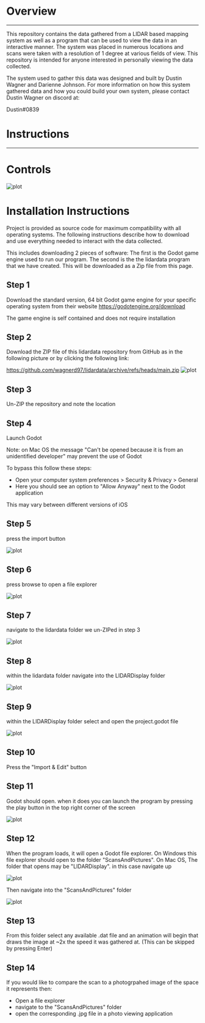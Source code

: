 # Overview
--------------------------------------------------------------------

This repository contains the data gathered from a LIDAR based mapping system
as well as a program that can be used to view the data in an interactive
manner.
The system was placed in numerous locations and scans were taken with a
resolution of 1 degree at various fields of view. This repository is intended
for anyone interested in personally viewing the data collected.

The system used to gather this data was designed and built by Dustin Wagner
and Darienne Johnson. For more information on how this system gathered data 
and how you could build your own system, please contact Dustin Wagner on discord at:

Dustin#0839


# Instructions
--------------------------------------------------------------------

# Controls

![plot](./metadata/keyboardLayout.png)


# Installation Instructions

Project is provided as source code for maximum compatibility
with all operating systems. The following instructions describe how to download
and use everything needed to interact with the data collected.

This includes downloading 2 pieces of software:
The first is the Godot game engine used to run our program.
The second is the the lidardata program that we have created. This will be 
downloaded as a Zip file from this page.

## Step 1

Download the standard version, 64 bit Godot game engine for your specific 
operating system from their website https://godotengine.org/download

The game engine is self contained and does not require installation

## Step 2

Download the ZIP file of this lidardata repository from GitHub as in the 
following picture or by clicking the following link:

https://github.com/wagnerd97/lidardata/archive/refs/heads/main.zip
![plot](./metadata/downloadZIP.png)

## Step 3

Un-ZIP the repository and note the location

## Step 4

Launch Godot

Note: on Mac OS the message "Can't be opened because it is from an
unidentified developer" may prevent the use of Godot

To bypass this follow these steps:
- Open your computer system preferences > Security & Privacy > General
- Here you should see an option to "Allow Anyway" next to the Godot application

This may vary between different versions of iOS

## Step 5

press the import button

![plot](./metadata/selectImport.png)

## Step 6

press browse to open a file explorer

![plot](./metadata/clickBrowse.png)

## Step 7

navigate to the lidardata folder we un-ZIPed in step 3

![plot](./metadata/lidardataFile.png)

## Step 8

within the lidardata folder navigate into the LIDARDisplay folder

![plot](./metadata/lidarDisplayFile.png)

## Step 9

within the LIDARDisplay folder select and open the project.godot file

![plot](./metadata/projectgodotfile.png)

## Step 10

Press the "Import & Edit" button

## Step 11

Godot should open. when it does you can launch the program by pressing
the play button in the top right corner of the screen

![plot](./metadata/godotPlayButton.png)

## Step 12

When the program loads, it will open a Godot file explorer. On Windows this file explorer
should open to the folder "ScansAndPictures". On Mac OS, The folder that opens may
be "LIDARDisplay". in this case navigate up

![plot](./metadata/navigateUp.png)

Then navigate into the "ScansAndPictures" folder

![plot](./metadata/selectScansAndPictures.png)

## Step 13

From this folder select any available .dat file and an animation will begin that draws the
image at ~2x the speed it was gathered at. (This can be skipped by pressing Enter)

## Step 14

If you would like to compare the scan to a photogrpahed image of the space it
represents then:

- Open a file explorer 
- navigate to the "ScansAndPictures" folder
- open the corresponding .jpg file in a photo viewing application
